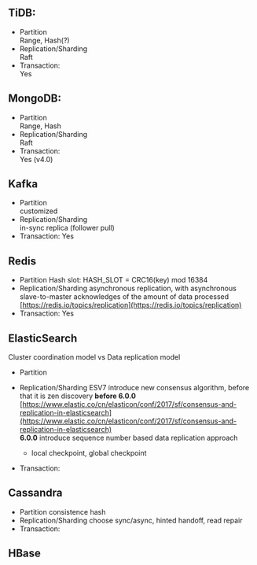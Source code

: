 
## TiDB:
- Partition  
  Range, Hash(?)
- Replication/Sharding  
  Raft
- Transaction:  
  Yes
 
 ## MongoDB:
- Partition  
  Range, Hash
- Replication/Sharding  
  Raft
- Transaction:  
  Yes (v4.0)

## Kafka
- Partition  
  customized
- Replication/Sharding  
  in-sync replica (follower pull)
- Transaction:
  Yes

## Redis
- Partition
  Hash slot: HASH_SLOT = CRC16(key) mod 16384
- Replication/Sharding
  asynchronous replication,  with asynchronous slave-to-master acknowledges of the amount of data processed
  [https://redis.io/topics/replication](https://redis.io/topics/replication)
- Transaction:
  Yes
## ElasticSearch
Cluster coordination model vs Data replication model
- Partition
 
- Replication/Sharding
  ESV7 introduce new consensus algorithm, before that it is zen discovery
  **before 6.0.0**
  [https://www.elastic.co/cn/elasticon/conf/2017/sf/consensus-and-replication-in-elasticsearch](https://www.elastic.co/cn/elasticon/conf/2017/sf/consensus-and-replication-in-elasticsearch)  
  **6.0.0** introduce sequence number based data replication approach
  	- local checkpoint, global checkpoint
- Transaction:

## Cassandra
- Partition
  consistence hash
- Replication/Sharding
	choose sync/async, hinted handoff, read repair
- Transaction:
  
 ## HBase
  
